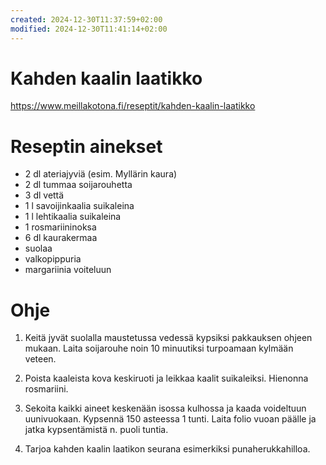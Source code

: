 ```yaml
---
created: 2024-12-30T11:37:59+02:00
modified: 2024-12-30T11:41:14+02:00
---
```


# Kahden kaalin laatikko

https://www.meillakotona.fi/reseptit/kahden-kaalin-laatikko

# Reseptin ainekset

- 2 dl ateriajyviä (esim. Myllärin kaura)
- 2 dl tummaa soijarouhetta
- 3 dl vettä
- 1 l savoijinkaalia suikaleina
- 1 l lehtikaalia suikaleina
- 1 rosmariininoksa
- 6 dl kaurakermaa
- suolaa
- valkopippuria
- margariinia voiteluun

# Ohje

1. Keitä jyvät suolalla maustetussa vedessä kypsiksi pakkauksen ohjeen mukaan. Laita soijarouhe noin 10 minuutiksi turpoamaan kylmään veteen.

1. Poista kaaleista kova keskiruoti ja leikkaa kaalit suikaleiksi. Hienonna rosmariini.

1. Sekoita kaikki aineet keskenään isossa kulhossa ja kaada voideltuun uunivuokaan. Kypsennä 150 asteessa 1 tunti. Laita folio vuoan päälle ja jatka kypsentämistä n. puoli tuntia.

1. Tarjoa kahden kaalin laatikon seurana esimerkiksi punaherukkahilloa.
